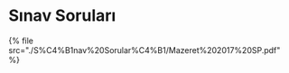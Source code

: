 # Sınav Soruları

<!--Index-->

{% file src="./S%C4%B1nav%20Sorular%C4%B1/Mazeret%202017%20SP.pdf" %}

<!--Index-->
